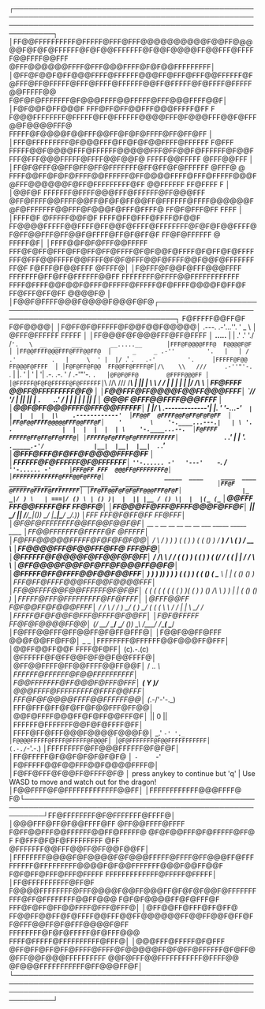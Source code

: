 ┌──────────────────────────────────────────────────────────────────────────────────────────────────────────────────────────────────────────────────────────────┐
│FF@@FFFFFFFFFF@FFFFF@FFF@FFF@@@@@@@@@@F@@FF@@@@@F@F@F@FFFFFF@F@F@@FFFFFFF@F@@F@@@@FF@@FFF@FFFFF@@FFFF@@FFF            @FFF@@@@@@FFFF@FFF@@@FFFF@F@F@@FFFFFFFFF│
│@FF@F@@F@FF@@@FFFF@FFFFFF@@@FF@FFF@FFF@@FFFFFF@F@FFF@FF@FFFFF@FFF@FFFF@FFFFFF@@FF@FFFFF@F@FFFF@FFFFF@@FFFFF@@      F@F@F@FFFFFFF@F@@@FFFF@@FFFFF@FFF@@@FFFF@@F│
│F@F@@F@FF@@@F  FFF@FF@FF@@FFF@@@FFFFF@FF    F     F@@@FFFFFFFF@FFFFF@FF@FFFFFF@@@@FFF@F@@@FFF@@F@FFF@@F@@@@FFF@    FFFFF@F@@@@F@@FFF@@FF@F@F@FFFF@FF@FF@FF    │
│FFF@FFFFFFFFF@F@@@FFF@FF@F@F@@FFFF@FFFFFF  F@FFF      FFFFF@@F@@@@FFF@FFFFFF@@@@@FFF@FF@@F@FFFFFF@F@@FFFF@FFF@@@FFFFF@FFFF@@F@@F@ FFFFF@@FFFFF    @FFF@@FFF   │
│FF@F@FFF@@FF@FF@FF@FFFFFFF@FF@FF@F@FFFFFF  @FFF@ @ FFFF@@FF@F@F@FFFF@@FFFFFF@FF@@@@FFFF@FFF@FFFFF@@@F@FFF@@@@@@F@FF@FFFFFFFFF@FF     @@FFFFFF      FF@FFFF F  │
│@@F@F   FFFFFFF@FFFF@@@FFF@FFFFFF@FF@@@FFF @FF@FFFF@@FFFF@@FF@F@F@FF@@FF@FFFFFF@FFFF@@@@@@F@F@FFFFFFF@@FFF@F@@@F@FFF@FFFF@         FF@F@FFF@FF       FFFF     │
│FFFF@F  @FFFFF@@F@F  FFFF@FF@FFF@FFFF@F@@F FF@@@@FFFFF@@FFFF@FF@@F@FFFF@FFFFFFFF@F@F@F@@FFFF@F@FF@@FFF@FF@@F@FFFF@FF@F@FF@F          FF@F@FFFFFF    @  FFFFF@F│
│FFFF@@F@F@FFF@@FFFFF  FFF@F@FF@FFF@FF@FF@FF@FFFF@F@F@@F@FFFF@F@FF@F@FFFFFFF@FFF@@FFFFF@@FFFF@F@F@FFF@@F@FFFF@@F@@F@FFFFFFFFF@F      F@FFF@F@@FFFF       @FFFF@│
│F@FFF@F@@F@FFF@@@FFFF FFFFFFF@FF@FF@FFFFFF@@FF   FFFFFFFF@FFFF@@FFFFFFFFFFFF FFFF@FFFF@@F@@F@FFF@FFFFF@FFFFF@F@FFFF@@@@F@FF@F       FF@FFF@FF@FF       @@@@F@ │
│F@@F@FFFF@@@F@@@@F@@@F@F@┌────────────────────────────────────────────────────────────────────────────────────────────────────────┐ F@FFFFF@@FF@F      F@F@@@@│
│F@FF@F@FFFFF@F@@F@@F@@@@@│                                .---.   .-'_..._''.   '   _    \                                        │  @FFF@FFFFFF       FFFFF  │
│FF@@@F@F@@@FFF@FF@FFFF   │                  __.....__     |   |  .' .'      '.\/   /` '.   \  __  __   ___        __.....__       │FFF@F@@@@FFF@  F@@@@F@F    │
│FF@@FFFF@@@FFF@FFF@@FF@  │      _     _ .-''         '.   |   | / .'          .   |     \  ' |  |/  `.'   `.   .-'         '.     │FFFFF@F@@     FF@@@F@FFFF  │
│F@F@FF@F@@  FF@@FF@FFFF@F│/\    \\   ///     .-''"'-.  `. |   |. '            |   '      |  '|   .-.  .-.   ' /     .-'"'-.  `.   │@F@F@FF@        @FFFF@@@FF │
│@FFFFF@F@F@FFFFF@F@FFFFFF│`\\  //\\ ///     /________\   \|   || |            \    \     / / |  |  |  |  |  |/     /_______\   \  │FF@FFFF  @@FF@FFFFFFFFF@F@ │
│F@@FFF@FF@@@@F@@FF@@@FFFF│  \`//  \'/ |                  ||   || |             `.   ` ..' /  |  |  |  |  |  ||                 |  │  @@@F  @FFF@@FFFF@@@FFFF  │
│@@F@FF@@@FFFF@FFF@@FFFFFF│   \|   |/  \    .-------------'|   |. '                '-...-'`   |  |  |  |  |  |\    .------------'  │FF@@F  @FFFF@@F@FF@F@F@FF  │
│FF@F@@FFFF@@@@@FFF@@FFF@F│    '        \    '-.____...---.|   | \ '.          .              |  |  |  |  |  | \    '-.____...--.  │F@FFFF  FFFFF@FF@FF@FF@FFF@│
│FFFFF@F@FFF@F@FFFFFFFFFFF│              `.             .' |   |  '. `._____.-'/              |__|  |__|  |__|  `.             .'  │@FFF@FFF@F@FF@F@@@@FFFF@FF │
│FFFFFF@F@FFFFFF@F@FFFFFFF│               `''-...... -'   '---'    `-.______ /                                   `''-...... -'     │FFF@FF FFF  @@@FF@FFFFFFFF@│
│FFFFFFFFFFFFF@FFF@@F@FFF@│                 _____  ____     ____  ____  _____  __ __  _     ____  __ __  ____                      │FF@F   @FFFFF@FFFF@FFFFFFFF│
│FF@FF@@F@F@F@FF@@@FFF@F@F│                 |_   _|/ ) \   | ===|/ () \ | () )|  |  || |__ / () \|  |  |(_ (_`                     │@@FFF  FFF@@FFFFF@FF FF@FF@│
│FF@@@FF@FFF@FFFF@@@F@FF@F│                   |_|  \____/   |__| /__/\__\|()_) \___/ |____|\____/ \___/.__)__)                     │FFF     FFF@F@FF@FF  FF@FFF│
│@F@F@FFFFFFFF@@FF@@F@@F@F│              __      _   __    __   __    __    __   ___    _____   _____     ____                     │FF@@FFFFFFF@FFFFF@F  @FFFFF│
│F@FFF@@@@@FFFFF@F@F@F@F@@│             /  \    / )  ) )  ( (   ) )  ( (   () ) / __)  / ____\  (_   _)   / __ \                   │FF@@@@FFF@F@@FFF@FF@ FFF@F@│
│@FFFFFF@F@@@@F@FF@@F@F@FF│            / /\ \  / /  ( (    ) ) ( (    ) )  ( (_/ /    ( (___      | |    / /  \ \                  │@FF@@@@F@@F@F@FF@F@@@FF@@F@│
│@FFFFF@FF@FFFF@@F@@F@@FFF│             ) ) ) )) )   ) )  ( (   ) )  ( (   ()   (      \___ \     | |   ( ()  () )                 │FFF@FF@FFFF@@@FFF@@F@@@@FFF│
│FF@@FFFF@@F@@FFFFFF@F@F@F│             ( ( ( ( ( (   ( (    ) )( (    ) )  () /\ \         ) )    | |   ( ()  () )                │FFFFF@FFF@FFFFFFFFF@FF@FFFF│
│@FFF@@FF F@F@@FF@F@@@FFFF│             / /  \ \/ /    ) \__/ (   ) \__/ (   ( ( \ \    ___/ /    _| |__  \ \__/ /                 │FFFFF@F@F@@F@FFF@FFFF@F@@FF│
│F@F@FFFFF  FF@F@F@@@@FF@@│             (_/    \__/     \______/   \______/   ()_)  \_\  /____/   /_____(   \____/                 │F@FFF@@FFF@FF@@FF@F@FF@FFF@│
│F@@F@@FF@FFF @@@F@@FF@FF@│                                                _     _                                                 │FFFFFFFF@FFFFFF@@F@@@FF@FFF│
│@@FF@@FF@@F     FFFF@F@FF│                                              (c).-.(c)                                                 │@FFFFFF@F@FF@@F@F@@F@@FFFF@│
│@FF@@FFFF@FF@@FFFF@@FF@@F│                                                / ._. \                                                 │FFFFFF@FFFFFF@F@@FFFFFFFFFF│
│F@@FFFFFFF@FF@@@F@FFF@FFF│                                             __\( Y )/__                                                │@@@FFFF@FFFFFFFFF@FFFF@@FFF│
│FFF@F@F@@@@FFFF@@FFFFFF@@│                                             (_.-/'-'\-._)                                              │FFF@FFF@FF@F@FF@F@@FFF@FF@@│
│@@F@FFFF@@@FF@F@FF@@FFF@F│                                               || 0 ||                                                  │FFFFFF@FFFFFFF@@F@F@FFFF@FF│
│FFFF@FF@FFF@@@F@@@@F@@@F@│                                              _.' `-' '._                                               │F@@@@FFFFF@FFFF@FFFFF@F@@@F│
│@F@FFFFFFF@F@@FFFFFFFFFFF│                                            (.-./`-'\.-.)                                               │FFFFFFFFF@FF@@@FFFFFF@F@F@F│
│FF@FFFFF@F@@F@F@F@F@F@   │                                              `-     `-'                                                │F@FFFFF@@F@@FFF@@F@@@@FFFF@│
│F@FF@FFF@F@@FF@FFFF@F@   │            press anykey to continue but 'q' | Use WASD to move and watch out for the dragon!           │F@@FFFF@F@FFFFFFFFFFFFF@@FF│
│FFFFFFFFFFFF@@@FFFF@   F@└────────────────────────────────────────────────────────────────────────────────────────────────────────┘FF@FFFFFFFF@F@FFFFFFF@FFFF@│
│@@@FFF@FF@F@@FFFF@FF @FF@@FFFF@FFFF F@FF@@FFF@@FFFFFF@@FF@FFFFF@     @F@F@@FFF@F@FFFFF@FF@     F  F@FFF@F@F@FFFFFFFFF       @FF    @FFFFFFF@@FFF@@FF@FF@@F@@FF│
│FFFFFFFF@@@@F@F@@@@F@F@@@FFFFF@FFFF@FF@@@FF@FFFFFFFFF@FFFFFFFFF@@@@F@F@@FFFFFFF@@@F@@FF@@F         F@F@FF@FFF@FFF@FFFFF              FFFFFFFFFFFFF@FFFFF@FFFFF│
│FF@FFFFFFFFFF@FF@F  F@@@@FFFFFFFF@FFF@@@@F@@FF@@@FF@F@F@F@@F@FFFFFFFFFF@FF@FFFFFFFF@@FF@@@           F@F@F@@@@FF@F@FFF@F            FFF@F@FF@FF@@FFFF@FFF@FFF@│
│@FF@@FF@FFF@FF@FF@  FF@@FF@@FF@F@FFFF@@FFF@@FF@@@@@@FF@@FF@@F@FF@FF@FFF@@FF@F@FFF@@@@F@FF      FFFFFFFF@F@F@FFFFF@F@FFF@@@          FFFF@FFFFF@FFFFFFFFFF@FFF@│
│@@@FFF@FFFFF@F@FFF  @FF@FF@FF@FF@FFFF@FFFF@F@@@@@FF@F@FF@FFFFFF@F@FF@@FFF@@F@@@FFFFFFFFFF      @@F@FFF@@FFFFFFFFFFF@FFFF@@          @F@@@FFFFFFFFFFF@FF@@@FF@F│
└──────────────────────────────────────────────────────────────────────────────────────────────────────────────────────────────────────────────────────────────┘
